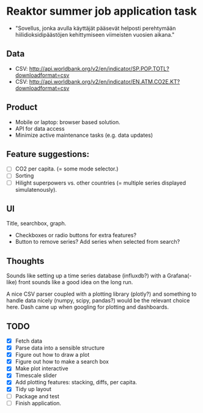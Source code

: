 # Reaktor summer job application task

* "Sovellus, jonka avulla käyttäjät pääsevät helposti perehtymään hiilidioksidipäästöjen kehittymiseen viimeisten vuosien aikana."

## Data 

* CSV: http://api.worldbank.org/v2/en/indicator/SP.POP.TOTL?downloadformat=csv 
* CSV: http://api.worldbank.org/v2/en/indicator/EN.ATM.CO2E.KT?downloadformat=csv

## Product

* Mobile or laptop: browser based solution. 
* API for data access 
* Minimize active maintenance tasks (e.g. data updates)

## Feature suggestions: 
- [ ] CO2 per capita. (= some mode selector.)
- [ ] Sorting 
- [ ] Hilight superpowers vs. other countries (= multiple series displayed simulatenously).

## UI

Title, searchbox, graph. 

* Checkboxes or radio buttons for extra features? 
* Button to remove series? Add series when selected from search? 

## Thoughts

Sounds like setting up a time series database (influxdb?) with a Grafana(-like) front sounds like a good idea on the long run.
 
A nice CSV parser coupled with a plotting library (plotly?) and something to handle data nicely (numpy, scipy, pandas?) would be the relevant choice here. Dash came up when googling for plotting and dashboards. 


## TODO

- [x] Fetch data
- [x] Parse data into a sensible structure
- [x] Figure out how to draw a plot
- [x] Figure out how to make a search box
- [x] Make plot interactive
- [x] Timescale slider
- [x] Add plotting features: stacking, diffs, per capita.
- [x] Tidy up layout
- [ ] Package and test
- [ ] Finish application. 
